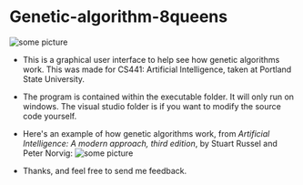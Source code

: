 # Genetic-algorithm-8queens
![some picture](https://github.com/NelsonRomaine/Genetic-algorithm-8queens/blob/master/Readme/example1.png)

* This is a graphical user interface to help see how genetic algorithms work. This was made for CS441: Artificial Intelligence, taken at Portland State University.
* The program is contained within the executable folder. It will only run on windows. The visual studio folder is if you want to modify the source code yourself.
* Here's an example of how genetic algorithms work, from *Artificial Intelligence: A modern approach, third edition*, by Stuart Russel and Peter Norvig:
![some picture](https://github.com/NelsonRomaine/Genetic-algorithm-8queens/blob/master/Readme/example2.png)

* Thanks, and feel free to send me feedback.
